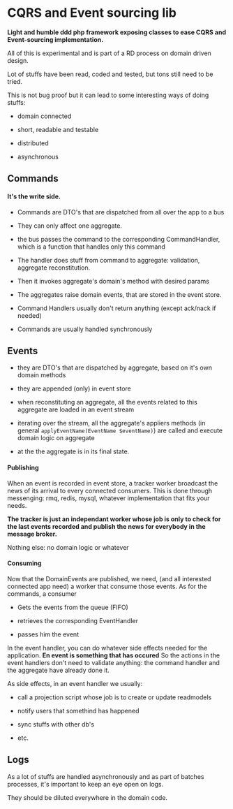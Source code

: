 # CQRS and Event sourcing lib

**Light and humble ddd php framework exposing classes to ease CQRS and Event-sourcing implementation.**

All of this is experimental and is part of a RD process on domain driven design.

Lot of stuffs have been read, coded and tested, but tons still need to be tried.

This is not bug proof but it can lead to some interesting ways of doing stuffs:

- domain connected

- short, readable and testable
- distributed
- asynchronous

## Commands

#### It's the write side.

- Commands are DTO's that are dispatched  from all over the app to a bus
- They can only affect one aggregate. 

- the bus passes the command to the corresponding CommandHandler, which is a function that handles only this command
- The handler does stuff from command to aggregate: validation, aggregate reconstitution.
- Then it invokes aggregate's domain's method with desired params
- The aggregates raise domain events, that are stored in the event store.
- Command Handlers usually don't return anything (except ack/nack if needed)
- Commands are usually handled synchronously

## Events

- they are DTO's that are dispatched by aggregate, based on it's own domain methods

- they are appended (only) in event store
- when reconstituting an aggregate, all the events related to this aggregate are loaded in an event stream
- iterating over the stream, all the aggregate's appliers methods (in general `applyEventName(EventName $eventName)`) are called and execute domain logic on aggregate
- at the the aggregate is in its final state.

#### Publishing

When an event is recorded in event store, a tracker worker broadcast the news of its arrival to every connected consumers.
This is done through messenging: rmq, redis, mysql, whatever implementation that fits your needs.

**The tracker is just an independant worker whose job is only to check for the last events recorded and publish the news for everybody in the message broker.**

Nothing else: no domain logic or whatever

#### Consuming

Now that the DomainEvents are published, we need, (and all interested connected app need) a worker that consume those events.
As for the commands, a consumer

- Gets the events from the queue (FIFO)

- retrieves the corresponding EventHandler

- passes him the event

In the event handler, you can do whatever side effects needed for the application.
**En event is something that has occured**
So the actions in the event handlers don't need to validate anything: the command handler and the aggregate have already done it.

As side effects, in an event handler we usually:

- call a projection script whose job is to create or update readmodels

- notify users that somethind has happened

- sync stuffs with other db's

- etc.

## Logs
As a lot of stuffs are handled asynchronously and as part of batches processes, it's important to keep an eye open on logs.

They should be diluted everywhere in the domain code.